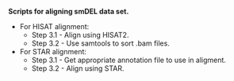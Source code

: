 **Scripts for aligning smDEL data set.**
- For HISAT alignment:
  * Step 3.1 - Align using HISAT2.
  * Step 3.2 - Use samtools to sort .bam files.
- For STAR alignment:
  * Step 3.1 - Get appropriate annotation file to use in aligment.
  * Step 3.2 - Align using STAR.
